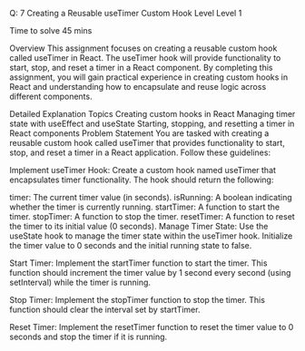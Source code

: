 Q: 7
Creating a Reusable useTimer Custom Hook
Level
Level 1

Time to solve
45 mins

Overview
This assignment focuses on creating a reusable custom hook called useTimer in React. The useTimer hook will provide functionality to start, stop, and reset a timer in a React component. By completing this assignment, you will gain practical experience in creating custom hooks in React and understanding how to encapsulate and reuse logic across different components.

Detailed Explanation
Topics
Creating custom hooks in React
Managing timer state with useEffect and useState
Starting, stopping, and resetting a timer in React components
Problem Statement
You are tasked with creating a reusable custom hook called useTimer that provides functionality to start, stop, and reset a timer in a React application. Follow these guidelines:

Implement useTimer Hook: Create a custom hook named useTimer that encapsulates timer functionality. The hook should return the following:

timer: The current timer value (in seconds).
isRunning: A boolean indicating whether the timer is currently running.
startTimer: A function to start the timer.
stopTimer: A function to stop the timer.
resetTimer: A function to reset the timer to its initial value (0 seconds).
Manage Timer State: Use the useState hook to manage the timer state within the useTimer hook. Initialize the timer value to 0 seconds and the initial running state to false.

Start Timer: Implement the startTimer function to start the timer. This function should increment the timer value by 1 second every second (using setInterval) while the timer is running.

Stop Timer: Implement the stopTimer function to stop the timer. This function should clear the interval set by startTimer.

Reset Timer: Implement the resetTimer function to reset the timer value to 0 seconds and stop the timer if it is running.